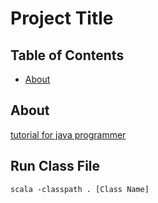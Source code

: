 # Project Title

## Table of Contents

- [About](#about)

## About

[tutorial for java programmer](https://docs.scala-lang.org/ja/tutorials/scala-for-java-programmers.html#)

## Run Class File

`scala -classpath . [Class Name]`
